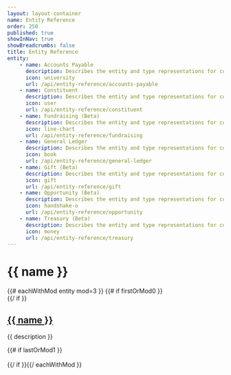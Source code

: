 ```yaml
---
layout: layout-container
name: Entity Reference
order: 250
published: true
showInNav: true
showBreadcrumbs: false
title: Entity Reference
entity: 
    - name: Accounts Payable
      description: Describes the entity and type representations for common items that the Accounts Payable API uses.
      icon: university
      url: /api/entity-reference/accounts-payable
    - name: Constituent
      description: Describes the entity and type representations for common items that the Constituent API uses.
      icon: user
      url: /api/entity-reference/constituent
    - name: Fundraising (Beta)
      description: Describes the entity and type representations for common items that the Fundraising API uses.
      icon: line-chart
      url: /api/entity-reference/fundraising
    - name: General Ledger
      description: Describes the entity and type representations for common items that the General Ledger API uses.
      icon: book
      url: /api/entity-reference/general-ledger
    - name: Gift (Beta)
      description: Describes the entity and type representations for common items that the Gift API uses.
      icon: gift
      url: /api/entity-reference/gift
    - name: Opportunity (Beta)
      description: Describes the entity and type representations for common items that the Opportunity API uses.
      icon: handshake-o
      url: /api/entity-reference/opportunity
    - name: Treasury (Beta)
      description: Describes the entity and type representations for common items that the Treasury API uses.
      icon: money
      url: /api/entity-reference/treasury
---
```


<h1>{{ name }}</h1>
<div class="container">
<div class="row">
<div class="col-md-12">
<div class="showcase row" stache-equal-height>
<div class="clearfix"></div>
{{# eachWithMod entity mod=3 }}
{{# if firstOrMod0 }}
 <div class="row">
 {{/ if }}
        <div class="col-sm-4">
            <i class="fa fa-fw fa-3x fa-{{ icon }} showcase-icon"></i>
            <div class="showcase-desc">
                <h2>
                    <a href="{{ url }}">{{ name }}</a>
                </h2>
                <p>{{ description }}</p>
            </div>
        </div>
        {{# if lastOrMod1 }}</div><br />{{/ if }}{{/ eachWithMod }}
        </div></div></div></div>
